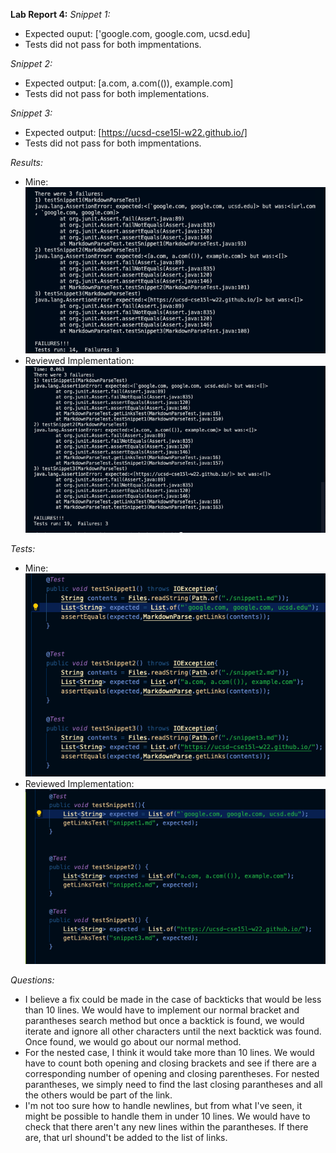 **Lab Report 4:**
*Snippet 1:* 
- Expected ouput: ['google.com, google.com, ucsd.edu]
- Tests did not pass for both impmentations.

*Snippet 2:*
- Expected output: [a.com, a.com(()), example.com]
- Tests did not pass for both implementations.

*Snippet 3:*
- Expected output: [https://ucsd-cse15l-w22.github.io/]
- Tests did not pass for both impmentations.

*Results:*
- Mine: ![myresults](myReporesults.png)
- Reviewed Implementation: ![theirResults](reviewedReporesults.png)

*Tests:*
- Mine: ![mytests](myRepotests.png)
- Reviewed Implementation: ![theirtests](reviewedRepoTest.png)

*Questions:*
- I believe a fix could be made in the case of backticks that would be less than 10 lines. We would have to implement our normal bracket
and parantheses search method but once a backtick is found, we would iterate and ignore all other characters until the next backtick was found. 
Once found, we would go about our normal method. 
- For the nested case, I think it would take more than 10 lines. We would have to count both opening and closing brackets and see if there are a corresponding
number of opening and closing parentheses. For nested parantheses, we simply need to find the last closing parantheses and all the others would be part of the link.
- I'm not too sure how to handle newlines, but from what I've seen, it might be possible to handle them in under 10 lines. We would have to check that there aren't
any new lines within the parantheses. If there are, that url shound't be added to the list of links.
